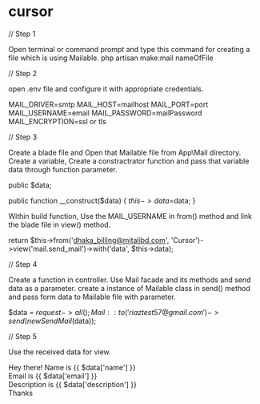 # cursor

// Step 1

Open terminal or command prompt and type this command for creating a file which is using Mailable.
php artisan make:mail nameOfFile

// Step 2

open .env file and configure it with appropriate credentials.

MAIL_DRIVER=smtp
MAIL_HOST=mailhost
MAIL_PORT=port
MAIL_USERNAME=email
MAIL_PASSWORD=mailPassword
MAIL_ENCRYPTION=ssl or tls

// Step 3

Create a blade file and Open that Mailable file from App\Mail directory.
Create a variable, Create a constractrator function and pass that variable data through function parameter.

public $data;

public function __construct($data)
{
	$this->data=$data;
}

Within build function, Use the MAIL_USERNAME in from() method and link the blade file in view() method.

return $this->from('dhaka_billing@mitalibd.com', 'Cursor')->view('mail.send_mail')->with('data', $this->data);

// Step 4

Create a function in controller. Use Mail facade and its methods and send data as a parameter.
create a instance of Mailable class in send() method and pass form data to Mailable file with parameter.

$data = $request->all();
Mail::to('riaztest57@gmail.com')->send(new SendMail($data));

// Step 5

Use the received data for view.

Hey there!
Name is {{ $data['name'] }}<br/>
Email is {{ $data['email'] }}<br/>
Description is {{ $data['description'] }}<br/>
Thanks
